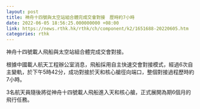 ```yaml
---
layout: post
title: 神舟十四號與太空站組合體完成交會對接　歷時約7小時
date: 2022-06-05 18:56:25.000000000 +08:00
link: https://news.rthk.hk/rthk/ch/component/k2/1651688-20220605.htm
categories: rthk
---
```


神舟十四號載人飛船與太空站組合體完成交會對接。

根據中國載人航天工程辦公室消息，飛船採用自主快速交會對接模式，經過6次自主變軌，於下午5時42分，成功對接於天和核心艙徑向端口，整個對接過程歷時約7小時。

3名航天員隨後將從神舟十四號載人飛船進入天和核心艙，正式展開為期6個月的飛行任務。
